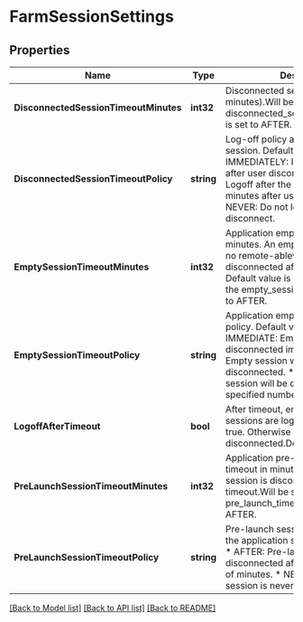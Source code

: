 # FarmSessionSettings

## Properties

Name | Type | Description | Notes
------------ | ------------- | ------------- | -------------
**DisconnectedSessionTimeoutMinutes** | **int32** | Disconnected sessions timeout (in minutes).Will be set when disconnected_session_timeout_policy is set to AFTER. | [optional] 
**DisconnectedSessionTimeoutPolicy** | **string** | Log-off policy after disconnected session. Default value is NEVER. * IMMEDIATELY: Immmediately Logoff after user disconnect. * AFTER: Logoff after the specified number of minutes after user disconnect. * NEVER: Do not logoff after user disconnect. | 
**EmptySessionTimeoutMinutes** | **int32** | Application empty session timeout in minutes. An empty session that has no remote-ablewindow is disconnected after the timeout. Default value is 1.Will be set when the empty_session_timeout_policy set to AFTER. | [optional] 
**EmptySessionTimeoutPolicy** | **string** | Application empty session timeout policy. Default value is AFTER. * IMMEDIATE: Empty session will be disconnected immediately. * NEVER: Empty session will never disconnected. * AFTER: Empty session will be disconnected after specified number of minutes. | 
**LogoffAfterTimeout** | **bool** | After timeout, empty application sessions are logged off when set to true. Otherwise sessions are disconnected.Default value is false. | 
**PreLaunchSessionTimeoutMinutes** | **int32** | Application pre-launch session timeout in minutes. A pre-launch session is disconnected after the timeout.Will be set only when pre_launch_timeout_policy is set to AFTER. | [optional] 
**PreLaunchSessionTimeoutPolicy** | **string** | Pre-launch session timeout policy for the application sessions on this Farm. * AFTER: Pre-launched session is disconnected after specified number of minutes. * NEVER: Pre-launched session is never disconnected. | [optional] 

[[Back to Model list]](../README.md#documentation-for-models) [[Back to API list]](../README.md#documentation-for-api-endpoints) [[Back to README]](../README.md)


